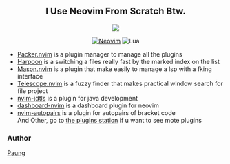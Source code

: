 <div align="center">

## I Use Neovim From Scratch Btw.

<img src="https://github.com/asfung/configuration/blob/main/image/nvim_btw.png?raw=true" />

[![Neovim](https://img.shields.io/badge/Neovim-57A143.svg?style=for-the-badge&logo=Neovim&logoColor=white)](https://neovim.io)
![Lua](https://img.shields.io/badge/lua-%232C2D72.svg?style=for-the-badge&logo=lua&logoColor=white)

</div>

- [Packer.nvim](https://github.com/wbthomason/packer.nvim) is a plugin manager to manage all the plugins
- [Harpoon](https://github.com/ThePrimeagen/harpoon) is a switching a files really fast by the marked index on the list
- [Mason.nvim](https://github.com/williamboman/mason.nvim) is a plugin that make easily to manage a lsp with a fking interface
- [Telescope.nvim](https://github.com/nvim-telescope/telescope.nvim) is a fuzzy finder that makes practical window search for file project 
- [nvim-jdtls](https://github.com/mfussenegger/nvim-jdtls) is a plugin for java development
- [dashboard-nvim](https://github.com/nvimdev/dashboard-nvim) is a dashboard plugin for neovim
- [nvim-autopairs](https://github.com/windwp/nvim-autopairs) is a plugin for autopairs of bracket code\
And Other, go to [the plugins station](https://github.com/asfung/configuration/blob/main/nvim/lua/paung/plugins.lua) if u want to see mote plugins

### Author
[Paung](https://github.com/asfung)
